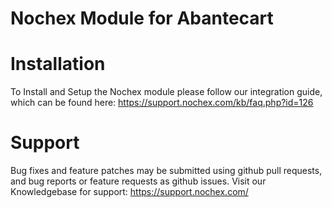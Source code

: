 Nochex Module for Abantecart
============

Installation
============
To Install and Setup the Nochex module please follow our integration guide, which can be found here: https://support.nochex.com/kb/faq.php?id=126

Support
=====================
Bug fixes and feature patches may be submitted using github pull requests, and bug reports or feature requests as github issues.
Visit our Knowledgebase for support: https://support.nochex.com/ 
